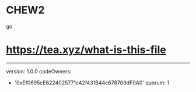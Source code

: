 # CHEW2
go
# https://tea.xyz/what-is-this-file
---
version: 1.0.0
codeOwners:
  - '0xEf0695cE6224025771c42f431B44c678709dF0A0'
quorum: 1
